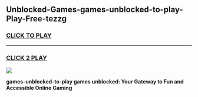 
## Unblocked-Games-games-unblocked-to-play-Play-Free-tezzg
<h3>
<a href="https://premium76.site?title=games-unblocked-to-play&ref=23A">CLICK TO PLAY</a></h3>
<hr>

<h3>
<a href="https://premium76.site?title=games-unblocked-to-play&ref=23A">CLICK 2 PLAY</a>
  
</h3>

<a href="https://premium76.site?title=games-unblocked-to-play&ref=23A"><img src="https://clearcache.store/games.png"></a>


**games-unblocked-to-play games unblocked: Your Gateway to Fun and Accessible Online Gaming**
